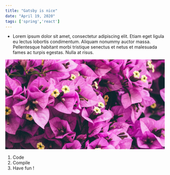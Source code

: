 ```yaml
---
title: "Gatsby is nice"
date: "April 19, 2020"
tags: ['spring','react']
---
```


* Lorem ipsum dolor sit amet, consectetur adipiscing elit. Etiam eget ligula eu lectus lobortis condimentum. Aliquam nonummy auctor massa. Pellentesque habitant morbi tristique senectus et netus et malesuada fames ac turpis egestas. Nulla at risus.

![test](./test.jpg)

1. Code
2. Compile
3. Have fun !
